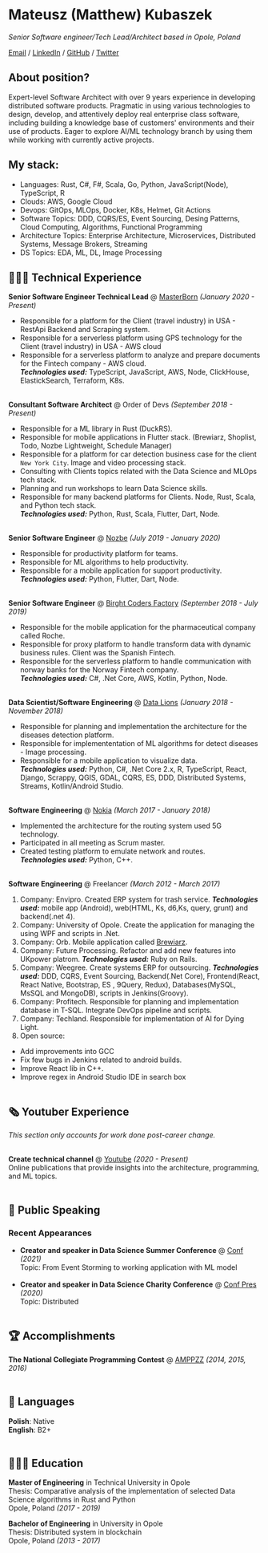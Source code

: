 # Mateusz (Matthew) Kubaszek

_Senior Software engineer/Tech Lead/Architect based in Opole, Poland_ <br>

[Email](mailto:m.kubaszek@protonmail.com)  / [LinkedIn](https://www.linkedin.com/in/%E2%9A%AA%F0%9F%94%B4%E2%9A%AA-mateusz-kubaszek-58306466/) / [GitHub](https://github.com/mkubasz/) / [Twitter](https://twitter.com/MateuszKubaszek/)

## About position?
Expert-level Software Architect with over 9 years experience in developing distributed software products. Pragmatic in using various technologies to design, develop, and attentively deploy real enterprise class software, including building a knowledge base of customers' environments and their use of products. Eager to explore AI/ML technology branch by using them while working with currently active projects.

## My stack:
 - Languages: Rust, C#, F#, Scala, Go, Python, JavaScript(Node), TypeScript, R
 - Clouds: AWS, Google Cloud
 - Devops: GitOps, MLOps, Docker, K8s, Helmet, Git Actions
 - Software Topics: DDD, CQRS/ES, Event Sourcing, Desing Patterns, Cloud Computing, Algorithms, Functional Programming
 - Architecture Topics: Enterprise Architecture, Microservices, Distributed Systems, Message Brokers, Streaming
 - DS Topics: EDA, ML, DL, Image Processing

## 👩🏼‍💻 Technical Experience

**Senior Software Engineer Technical Lead** @ [MasterBorn](https://masterborn.com/) _(January 2020 - Present)_ <br>
- Responsible for a platform for the Client (travel industry) in USA - RestApi Backend and Scraping system.
- Responsible for a serverless platform using GPS technology for the Client (travel industry) in USA - AWS cloud
- Responsible for a serverless platform to analyze and prepare documents for the Fintech company - AWS cloud. <br>
**_Technologies used:_** TypeScript, JavaScript, AWS, Node, ClickHouse, ElastickSearch, Terraform, K8s.
<br><br>

**Consultant Software Architect** @ Order of Devs _(September 2018 - Present)_ <br>
  - Responsible for a ML library in Rust (DuckRS).
  - Responsible for mobile applications in Flutter stack. (Brewiarz, Shoplist, Todo, Nozbe Lightweight, Schedule Manager)
  - Responsible for a platform for car detection business case for the client `New York City`. Image and video processing stack.
  - Consulting with Clients topics related with the Data Science and MLOps tech stack.
  - Planning and run workshops to learn Data Science skills.
  - Responsible for many backend platforms for Clients. Node, Rust, Scala, and Python tech stack. <br>
  **_Technologies used:_** Python, Rust, Scala, Flutter, Dart, Node.
<br><br>

**Senior Software Engineer** @ [Nozbe](https://nozbe.com/) _(July 2019 - January 2020)_ <br>
  - Responsible for productivity platform for teams.
  - Responsible for ML algorithms to help productivity.
  - Responsible for a mobile application for support productivity. <br>
  **_Technologies used:_** Python, Flutter, Dart, Node.
<br><br>

**Senior Software Engineer** @ [Birght Coders Factory](https://bcf-software.pl/) _(September 2018 - July 2019)_ <br>
  - Responsible for the mobile application for the pharmaceutical company called Roche.
  - Responsible for proxy platform to handle transform data with dynamic business rules. Client was the Spanish Fintech.
  - Responsible for the serverless platform to handle communication with norway banks for the Norway Fintech company. <br>
  **_Technologies used:_** C#, .Net Core, AWS, Kotlin, Python, Node.
    <br><br>

**Data Scientist/Software Engineering** @ [Data Lions](https://datalions.eu/) _(January 2018 - November 2018)_ <br>
  - Responsible for planning and implementation the architecture for the diseases detection platform.
  - Responsible for implemententation of ML algorithms for detect diseases - Image processing.
  - Responsible for a mobile application to visualize data. <br>
  **_Technologies used:_** Python, C#, .Net Core 2.x, R, TypeScript, React,
Django, Scrappy, QGIS, GDAL, CQRS, ES, DDD, Distributed Systems, Streams, Kotlin/Android Studio.
  <br><br>

**Software Engineering** @ [Nokia](https://www.nokia.com/) _(March 2017 - January 2018)_ <br>
  - Implemented the architecture for the routing system used 5G technology. 
  - Participated in all meeting as Scrum master.
  -  Created testing platform to emulate network and routes. <br>
  **_Technologies used:_** Python, C++.
<br><br>
    
**Software Engineering** @ Freelancer _(March 2012 - March 2017)_ <br>
1. Company: Envipro. Created ERP system for trash service.
**_Technologies used:_** mobile app (Android), web(HTML, Ks, d6,Ks, query, grunt) and backend(.net
4).
2. Company: University of Opole. Create the application for managing the using WPF and scripts in .Net.
3. Company: Orb. Mobile application called [Brewiarz](https://play.google.com/store/apps/details?id=osoftware.liturgiahorarumdroid&hl=pl&gl=US).
4. Company: Future Processing. Refactor and add new features into UKpower platrom. **_Technologies used:_** Ruby on Rails.
5. Company: Weegree. Create systems ERP for outsourcing. **_Technologies used:_** DDD, CQRS, Event Sourcing,
Backend(.Net Core), Frontend(React, React Native, Bootstrap, ES , 9Query, Redux),
Databases(MySQL, MsSQL and MongoDB), scripts in Jenkins(Groovy). 
6. Company: Profitech. Responsible for planning and implementation database in T-SQL. Integrate DevOps pipeline and scripts.
7. Company: Techland. Responsible for implementation of AI for Dying Light.
8. Open source: 
  - Add improvements into GCC
  - Fix few bugs in Jenkins related to android builds. 
  - Improve React lib in C++. 
  - Improve regex in Android Studio IDE in search box
<br><br>
    
## 🗞 Youtuber Experience

_This section only accounts for work done post-career change._
<br><br>

**Create technical channel** @ [Youtube](https://www.youtube.com/channel/UCVgwdFgvU97vHR0rXBLDVpg) _(2020 - Present)_ <br>
Online publications that provide insights into the architecture, programming, and ML topics.
<br><br>

<!-- ## 📌 On The Side

**Co-Organizer** @ [a](a) _(Jun 2019 - Present)_<br>
 A
  - a
  <br><br>
  <br><br> -->

## 🎤 Public Speaking
    
### Recent Appearances

- **Creator and speaker in Data Science Summer Conference** @ [Conf](https://summer-data-society-conf.carrd.co/) _(2021)_ <br>
Topic: From Event Storming to working application with ML model
<br><br>
- **Creator and speaker in Data Science Charity Conference** @ [Conf Pres](https://docs.google.com/presentation/d/1oEnKbRzcUZ5aByz0JFOkhE7gQkUsX9FuQorr8tPDf18/edit?usp=sharing) _(2020)_ <br>
Topic: Distributed
<br><br>
  
## 🏆 Accomplishments

**The National Collegiate Programming Contest** @ [AMPPZZ](http://amppz.mimuw.edu.pl/) _(2014, 2015, 2016)_
<br><br>

## 💬 Languages

**Polish**: Native <br>
**English**: B2+
<br><br>

## 👩🏼‍🎓 Education

**Master of Engineering** in Technical University in Opole<br>
Thesis: Comparative analysis of the implementation of selected Data Science algorithms in Rust and Python<br>
Opole, Poland _(2017 - 2019)_

**Bachelor of Engineering** in University in Opole<br>
Thesis: Distributed system in blockchain<br>
Opole, Poland _(2013 - 2017)_
